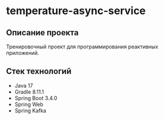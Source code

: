 # temperature-async-service

## Описание проекта
Тренировочный проект для программирования реактивных приложений.

## Стек технологий
* Java 17
* Gradle 8.11.1
* Spring Boot 3.4.0
* Spring Web
* Spring Kafka
